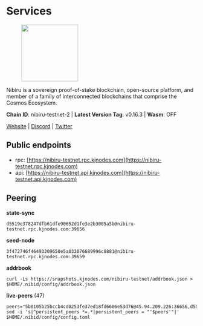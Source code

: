 # Services

<figure><img src="https://raw.githubusercontent.com/kj89/testnet_manuals/main/pingpub/logos/nibiru.png" width="150" alt=""><figcaption></figcaption></figure>

Nibiru is a sovereign proof-of-stake blockchain, open-source platform,  and member of a family of interconnected blockchains that comprise the Cosmos Ecosystem.

**Chain ID**: nibiru-testnet-2 | **Latest Version Tag**: v0.16.3 | **Wasm**: OFF

[Website](https://nibiru.fi) | [Discord](https://discord.gg/nibiru) | [Twitter](https://twitter.com/NibiruChain)


## Public endpoints

* rpc: [https://nibiru-testnet.rpc.kjnodes.com](https://nibiru-testnet.rpc.kjnodes.com)
* api: [https://nibiru-testnet.api.kjnodes.com](https://nibiru-testnet.api.kjnodes.com)

## Peering

**state-sync**

```
d5519e378247dfb61dfe90652d1fe3e2b3005a5b@nibiru-testnet.rpc.kjnodes.com:39656
```

**seed-node**

```
3f472746f46493309650e5a033076689996c8881@nibiru-testnet.rpc.kjnodes.com:39659
```

**addrbook**
```
curl -Ls https://snapshots.kjnodes.com/nibiru-testnet/addrbook.json > $HOME/.nibid/config/addrbook.json
```

**live-peers** (47)
```
peers="5b0105b25bccb4cd0253fe37ed18fd6606e53d76@45.94.209.226:36656,d5519e378247dfb61dfe90652d1fe3e2b3005a5b@65.109.68.190:39656,e55d8746ad30e0d11ebe0aa3792c46713375edcc@135.181.2.104:26656,756a7ac7c297a6b0c5015501ad7ad484867c8c96@213.246.39.53:26656,d1ddbb1e024a050c5110720fa4a9cde5a4907bac@216.128.145.193:26656,53ae831e666f8715eb9cfd7dc9c938bae09c0f18@81.0.220.27:26656,794f2f7e5bb4e9b1e7e752c3d7df76a8db824151@65.109.30.12:61756,3939da5da8d8a31e6af2cb6d7bdcb222ff2487eb@65.109.14.69:39656,9ca622adcf1ef0e7348551d4f79268f706cd3a88@65.108.195.235:36656,eb65c95ea745d1cb5f66e2fda5d5e1029f4dc43d@5.161.43.109:26656,94721ce731eb5a4ebb02e2ce7177efd37772b4c2@64.227.32.179:26656,f5dcecad06399db3658bfadc2e3d2e8533305d13@135.125.214.61:26656,96c6382b5152b05fa256422a03cc66cd890c13f6@178.250.246.226:26656,a9ffe9b89760d1c335d4550907d47b568c3d3332@206.189.23.6:26656,fe95705d3de436dcef390c5ed7cd44d500c32738@185.135.137.254:26656,67069a6216db2c71b9c05af0e3d2a4b094beb2a6@84.46.246.51:26656,a422bbf59756a9584ddc6f97a8b96bb15b596db7@34.73.61.37:26656,1441c68cd1d3239bbad357390e4e6b604ba0a0c3@23.88.100.117:26656,821b16bb75a08d9b124ae65a488ecc24f3e6c25f@109.111.160.171:26656,38d128d24e7d9cbdd80227004a7ca0fa129109b5@65.109.92.148:60656,938b6dcc45f3ea4283f92e0b9ded55d2dd7400c2@149.102.143.231:26656,382ae7d147e493a52b9a3bc9bff5fa4d09f9e13c@141.95.102.233:39656,f6faf790692615e409621b8fbcc0d355d08b60ed@65.108.250.226:26656,32c587c3d9329e6c13c5cd7797eb46b30b628bca@167.235.231.20:26656,5c2a752c9b1952dbed075c56c600c3a79b58c395@195.3.220.140:27046,3b53fcc0bf347f1c93d15edd7f5d51cf44ee311f@185.135.137.228:26656,224c85918ea98d62daab63ba9eceab195b676760@144.91.71.1:26656,8ab9ccf1f2437b53ba9ae9cb36650311e5f3850a@149.28.159.110:26656,97272c84782db97adfef1a622c685c677c2dd9d2@161.97.160.193:26656,e28a97dd0c82a5281fd29c4f791afb45ac3f5e9e@84.46.249.85:26656,bc397221e442d415388403b4e56a8ad15dfbedbc@142.132.152.46:35656,9fb8b0428e9faad14d94c70669e891d807eb7b43@185.250.37.153:26656,f4f2fca794b8f3bdc2b1e23b34295bc12de72918@95.111.238.216:26656,49ce4810a00f1c4c46d9a5d2dda3a726c50c51c8@103.179.188.153:26656,3cd823e1a77b78b4285dc0b196a64fc044099e86@167.86.79.188:26656,fb5b3e6f22e392a30712b68609019440361571f4@185.135.137.217:26656,f0fc550ade0f29b8ae91e9a8b45aec0b9fd81c7e@185.135.137.211:26656,578b2595398d710146bd72aa10bebe21d7ab1026@185.241.151.105:26656,398d4aad58053d78cf33412e37772ba970ac7651@109.123.248.152:26656,c01c521b2c442c33e6602f4c5ee0d78f163ead1f@84.54.23.201:26656,b4ea505228b1ebf9fec2d54ef6c55450e9647a5b@88.210.14.133:26656,cb46f6c4a90e64c5a5f26a6b9a88c71fd14737d7@185.194.216.223:26656,77982044a10a7da0a3f9723cd6b7460ffd766475@167.86.79.132:26656,50e5bed9efde45f2601e7a63d12d3c8d81e6e7d6@167.86.124.2:26656,ab97b51d22b9f2c1238257c1f63a8245ed6c2917@38.242.148.107:26656,c484bcbd2045a63dd6d943319179e856041182e3@142.132.151.35:15652,62f26443c930a02f3e166b9db4ecd37b65b042f2@49.12.8.255:26656"
sed -i 's|^persistent_peers *=.*|persistent_peers = "'$peers'"|' $HOME/.nibid/config/config.toml
```
